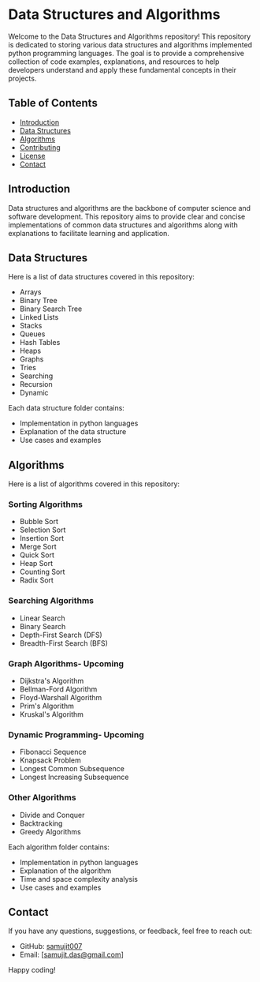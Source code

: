 # Data Structures and Algorithms

Welcome to the Data Structures and Algorithms repository! This repository is dedicated to storing various data structures and algorithms implemented python programming languages. The goal is to provide a comprehensive collection of code examples, explanations, and resources to help developers understand and apply these fundamental concepts in their projects.

## Table of Contents

- [Introduction](#introduction)
- [Data Structures](#data-structures)
- [Algorithms](#algorithms)
- [Contributing](#contributing)
- [License](#license)
- [Contact](#contact)

## Introduction

Data structures and algorithms are the backbone of computer science and software development. This repository aims to provide clear and concise implementations of common data structures and algorithms along with explanations to facilitate learning and application.

## Data Structures

Here is a list of data structures covered in this repository:

- Arrays
- Binary Tree
- Binary Search Tree
- Linked Lists
- Stacks
- Queues
- Hash Tables
- Heaps
- Graphs
- Tries
- Searching
- Recursion
- Dynamic

Each data structure folder contains:

- Implementation in python languages
- Explanation of the data structure
- Use cases and examples

## Algorithms

Here is a list of algorithms covered in this repository:

### Sorting Algorithms

- Bubble Sort
- Selection Sort
- Insertion Sort
- Merge Sort
- Quick Sort
- Heap Sort
- Counting Sort
- Radix Sort

### Searching Algorithms

- Linear Search
- Binary Search
- Depth-First Search (DFS)
- Breadth-First Search (BFS)

### Graph Algorithms- Upcoming

- Dijkstra's Algorithm
- Bellman-Ford Algorithm
- Floyd-Warshall Algorithm
- Prim's Algorithm
- Kruskal's Algorithm

### Dynamic Programming- Upcoming

- Fibonacci Sequence
- Knapsack Problem
- Longest Common Subsequence
- Longest Increasing Subsequence

### Other Algorithms

- Divide and Conquer
- Backtracking
- Greedy Algorithms

Each algorithm folder contains:

- Implementation in python languages
- Explanation of the algorithm
- Time and space complexity analysis
- Use cases and examples

## Contact

If you have any questions, suggestions, or feedback, feel free to reach out:

- GitHub: [samujit007](https://github.com/samujit007)
- Email: [samujit.das@gmail.com]

Happy coding!
